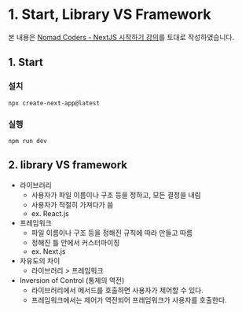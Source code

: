 # 1. Start, Library VS Framework
본 내용은 [Nomad Coders - NextJS 시작하기 강의](https://nomadcoders.co/nextjs-fundamentals)를 토대로 작성하였습니다.
## 1. Start

### 설치

`npx create-next-app@latest`

### 실행

`npm run dev`

## 2. library VS framework

- 라이브러리
  - 사용자가 파일 이름이나 구조 등을 정하고, 모든 결정을 내림
  - 사용자가 적절히 가져다가 씀
  - ex. React.js
- 프레임워크
  - 파일 이름이나 구조 등을 정해진 규칙에 따라 만들고 따름
  - 정해진 틀 안에서 커스터마이징
  - ex. Next.js
- 자유도의 차이
  - 라이브러리 > 프레임워크
- Inversion of Control (통제의 역전)
  - 라이브러리에서 메서드를 호출하면 사용자가 제어할 수 있다.
  - 프레임워크에서는 제어가 역전되어 프레임워크가 사용자를 호출한다.
